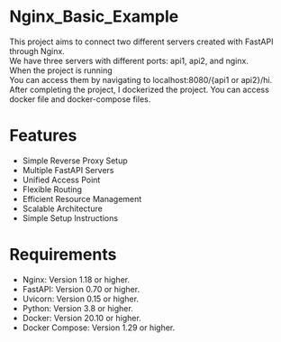 # Nginx_Basic_Example
This project aims to connect two different servers created with FastAPI through Nginx. <br>
We have three servers with different ports: api1, api2, and nginx. <br>
When the project is running <br>
You can access them by navigating to localhost:8080/{api1 or api2}/hi.<br>
After completing the project, I dockerized the project. You can access docker file and docker-compose files.<br>

# Features
- Simple Reverse Proxy Setup
- Multiple FastAPI Servers
- Unified Access Point
- Flexible Routing
- Efficient Resource Management 
- Scalable Architecture
- Simple Setup Instructions


# Requirements
- Nginx: Version 1.18 or higher.
- FastAPI: Version 0.70 or higher.
- Uvicorn: Version 0.15 or higher. 
- Python: Version 3.8 or higher. 
- Docker: Version 20.10 or higher. 
- Docker Compose: Version 1.29 or higher. 

